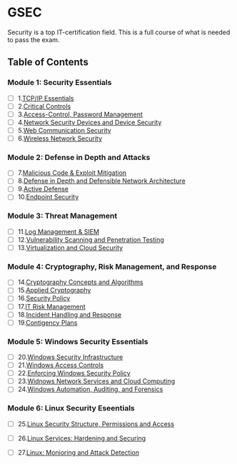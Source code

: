 # GSEC

Security is a top IT-certification field. This is a full course of what is needed to pass the exam.

## Table of Contents

### Module 1: Security Essentials

- [ ] 1.[TCP/IP Essentials](./1/1.1_TCP-IP.md)
- [ ] 2.[Critical Controls](./1/#)
- [ ] 3.[Access-Control, Password Management](./1/#)
- [ ] 4.[Network Security Devices and Device Security](./1/#)
- [ ] 5.[Web Communication Security](./1/#)
- [ ] 6.[Wireless Network Security](./1/#)

### Module 2: Defense in Depth and Attacks

- [ ] 7.[Malicious Code & Exploit Mitigation](./2/#)
- [ ] 8.[Defense in Depth and Defensible Network Architecture](./2/#)
- [ ] 9.[Active Defense](./2/#)
- [ ] 10.[Endpoint Security](./2/#)

### Module 3: Threat Management

- [ ] 11.[Log Management & SIEM](./3/#)
- [ ] 12.[Vulnerability Scanning and Penetration Testing](./3/#)
- [ ] 13.[Virtualization and Cloud Security](./3/#)

### Module 4: Cryptography, Risk Management, and Response

- [ ] 14.[Cryptography Concepts and Algorithms](./4/#)
- [ ] 15.[Applied Cryptography](./4/#)
- [ ] 16.[Security Policy](./4/#)
- [ ] 17.[IT Risk Management](./4/#)
- [ ] 18.[Incident Handling and Response](./4/#)
- [ ] 19.[Contigency Plans](./4/#)

### Module 5: Windows Security Essentials

- [ ] 20.[Windows Security Infrastructure](./5/#)
- [ ] 21.[Windows Access Controls](./5/#)
- [ ] 22.[Enforcing Windows Security Policy](./5/#)
- [ ] 23.[Widnows Network Services and Cloud Computing](./5/#)
- [ ] 24.[Windows Automation, Auditing, and Forensics](./5/#)

### Module 6: Linux Security Eseentials

- [ ] 25.[Linux Security Structure, Permissions and Access](./6/#)
- [ ] 26.[Linux Services: Hardening and Securing](./6/#)
- [ ] 27.[Linux: Monioring and Attack Detection](./6/#)

